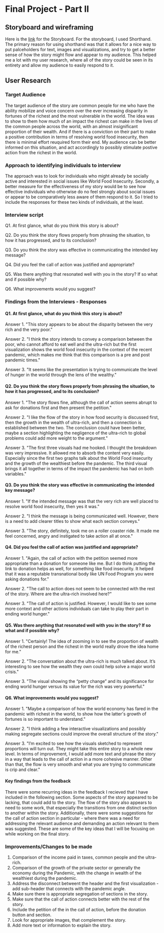 # Final Project - Part II

## Storyboard and wireframing

Here is the [link](https://preview.shorthand.com/QBL9Hq3ECPIsIYUz?_gl=1*2l11u*_gcl_aw*R0NMLjE2MzcwOTUyMzEuQ2owS0NRaUF5czJNQmhET0FSSXNBRmYxRDFjM1RUay1sV1hSa1Vwd09MZlBpZGZFQzVXVmo5X0hlb2RWUTIzTzVUNUh2MS1EQldZRUNrNGFBaEd0RUFMd193Y0I.) for the Storyboard. For the storyboard, I used Shorthand. The primary reason for using shorthand was that it allows for a nice way to put palceholders for text, images and visualizations, and try to get a better sense of how the story might flow and appear to my audience. This helped me a lot with my user research, where all of the story could be seen in its entirety and allow my audience to easily respond to it. 

## User Research

### Target Audience

The target audience of the story are common people for me who have the ability mobilize and voice concern over the ever increasing disparity in fortunes of the richest and the most vulnerable in the world. The idea was to show to them how much of an impact the richest can make in the lives of the common people across the world, with an almost insignificant proportion of their wealth. And if there is a conviction on their part to make a positive contribution in terms of resolving world food insecurity, then there is minimal effort reuquired form their end. My audience can be better informed on this situation, and act accordingly to possibly stimulate postive action from the richest in the world.

### Approach to identifying individuals to interview

The approach was to look for individuals who might already be socially active and interested in social issues like World Food Insecurity. Secondly, a better measure for the effectiveness of my story would be to see how effective individuals who otherwise do no feel strongly about social issues or appear to be comparatively less aware of them respond to it. So I tried to include the responses for these two kinds of individuals, at the least.

### Interview script

Q1. At first glance, what do you think this story is about?

Q2. Do you think the story flows properly from phrasing the situation, to how it has progressed, and to its conclusion?

Q3. Do you think the story was effective in communicating the intended key message?

Q4. Did you feel the call of action was justified and appropriate?

Q5. Was there anything that resonated well with you in the story? If so what and if possible why?

Q6. What improvements would you suggest?

### Findings from the Interviews - Responses

#### Q1. At first glance, what do you think this story is about?
Answer 1. "This story appears to be about the disparity between the very rich and the very poor."

Answer 2. "I think the story intends to convey a comparison between the poor, who cannot afford to eat well and the ultra-rich but the first visualization shows the world food insecurity in the context of the recent pandemic, which makes me think that this comparison is a pre and post pandemic times."

Answer 3. "It seems like the presentation is trying to communicate the level of hunger in the world through the lens of the wealthy." 

#### Q2. Do you think the story flows properly from phrasing the situation, to how it has progressed, and to its conclusion?
Answer 1. "The story flows fine, although the call of action seems abrupt to ask for donations first and then present the petition." 

Answer 2. "I like the flow of the story in how food security is discussed first, then the growth in the wealth of ultra-rich, and then a connection is established between the two. The conclusion could have been better, maybe a section highlighting the negligence of the ultra-rich to global problems could add more weight to the argument."

Answer 3. "The first three visuals had me hooked. I thought the breakdown was very impressive. It allowed me to absorb the content very easily. Especially since the first two graphs talk about the World Food insecurity and the growth of the wealthiest before the pandemic. The third visual brings it all together in terms of the impact the pandemic has had on both variables."

#### Q3. Do you think the story was effective in communicating the intended key message?
Answer 1. "If the intended message was that the very rich are well placed to resolve world food insecurity, then yes it was."

Answer 2. "I think the message is being communicated well. However, there is a need to add clearer titles to show what each section conveys."

Answer 3. "The story, definitely, took me on a roller coaster ride. It made me feel concerned, angry and instigated to take action all at once."

#### Q4. Did you feel the call of action was justified and appropriate?
Answer 1. "Again, the call of action with the petition seemed more appropriate than a donation for someone like me. But I do think putting the link to donation helps as well, for something like food insecurity. It helped that it was a reputable transnational body like UN Food Program you were asking donations for."

Answer 2. "The call to action does not seem to be connected with the rest of the story. Where are the ultra-rich involved here?"

Answer 3. "The call of action is justified. However, I would like to see some more context and other actions individuals can take to play their part in ending world hunger."

#### Q5. Was there anything that resonated well with you in the story? If so what and if possible why?
Answer 1. "Certainly! The idea of zooming in to see the proportion of wealth of the richest person and the richest in the world really drove the idea home for me."

Answer 2. "The conversation about the ultra-rich is much talked about. It’s interesting to see how the wealth they own could help solve a major world crisis."

Answer 3. "The visual showing the “petty change” and its significance for ending world hunger versus its value for the rich was very powerful."

#### Q6. What improvements would you suggest?
Answer 1. "Maybe a comparison of how the world economy has fared in the pandemic with richest in the world, to show how the latter's growth of fortunes is so important to understand."

Answer 2. "I think adding a few interactive visualizations and possibly making segregate sections could improve the overall structure of the story."

Answer 3. "I’m excited to see how the visuals sketched to represent proportions will turn out. They might take this entire story to a whole new level. In terms of improvement, I would add more text and phrase the story in a way that leads to the call of action in a more cohesive manner. Other than that, the flow is very smooth and what you are trying to communicate is crip and clear."

#### Key findings from the feedback

There were some recurring ideas in the feedback I recieved that I have included in the following section. Some aspects of the story appeared to be lacking, that could add to the story. The flow of the story also appears to need to some work, that especially the transitions from one distinct section to another within the story. Additionally, there were some suggestions for the call of action section in particular - where there was a need for addressing the relevant audience and demanding an action relevant to them was suggested. These are some of the key ideas that I will be focusing on while working on the final story.

### Improvements/Changes to be made

1) Comparison of the income paid in taxes, common people and the ultra-rich.
2) Comparison of the growth of the private sector or generally the economy during the Pandemic, with the change in wealth of the wealthiest during the pandemic.
3) Address the disconnect betweent the header and the first visualization - add sub-header that connects with the pandemic angle.
4) Make sure there is appropriate segregation of sections in the story.
5) Make sure that the call of action connects better with the rest of the story.
6) Include the petition of the in the call of action, before the donation button and section.
7) Look for appropriate images, that complement the story.
8) Add more text or information to explain the story.

